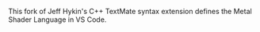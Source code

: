 This fork of Jeff Hykin's C++ TextMate syntax extension defines the Metal Shader Language in VS Code.
